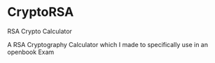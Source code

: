 # CryptoRSA
RSA Crypto Calculator

A RSA Cryptography Calculator which I made to specifically use in an openbook Exam
